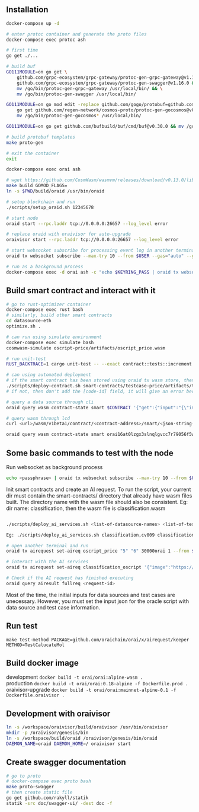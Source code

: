 ## Installation

```bash
docker-compose up -d

# enter protoc container and generate the proto files
docker-compose exec protoc ash

# first time
go get ./...

# build buf
GO111MODULE=on go get \
    github.com/grpc-ecosystem/grpc-gateway/protoc-gen-grpc-gateway@v1.16.0 \
    github.com/grpc-ecosystem/grpc-gateway/protoc-gen-swagger@v1.16.0 && \
    mv /go/bin/protoc-gen-grpc-gateway /usr/local/bin/ && \
    mv /go/bin/protoc-gen-swagger /usr/local/bin/

GO111MODULE=on go mod edit -replace github.com/gogo/protobuf=github.com/regen-network/protobuf@v1.3.2-alpha.regen.4 && \
    go get github.com/regen-network/cosmos-proto/protoc-gen-gocosmos@v0.3.0 && \
    mv /go/bin/protoc-gen-gocosmos* /usr/local/bin/

GO111MODULE=on go get github.com/bufbuild/buf/cmd/buf@v0.30.0 && mv /go/bin/buf /usr/local/bin/

# build protobuf templates
make proto-gen

# exit the container
exit

docker-compose exec orai ash

# wget https://github.com/CosmWasm/wasmvm/releases/download/v0.13.0/libwasmvm_muslc.a -O /lib/libwasmvm_muslc.a
make build GOMOD_FLAGS=
ln -s $PWD/build/oraid /usr/bin/oraid

# setup blockchain and run
./scripts/setup_oraid.sh 12345678

# start node
oraid start --rpc.laddr tcp://0.0.0.0:26657 --log_level error

# replace oraid with oraivisor for auto-upgrade
oraivisor start --rpc.laddr tcp://0.0.0.0:26657 --log_level error

# start websocket subscribe for processing event log in another terminal
oraid tx websocket subscribe --max-try 10 --from $USER --gas="auto" --gas-adjustment="1.5" --chain-id=$CHAIN_ID -y

# run as a background process
docker-compose exec -d orai ash -c "echo $KEYRING_PASS | oraid tx websocket subscribe --max-try 10 --from $USER --gas="auto" --gas-adjustment="1.5" --chain-id=$CHAIN_ID -y"
```

## Build smart contract and interact with it

```bash
# go to rust-optimizer container
docker-compose exec rust bash
# similarly, build other smart contracts
cd datasource-eth
optimize.sh .

# can run using simulate environment
docker-compose exec simulate bash
cosmwasm-simulate oscript-price/artifacts/oscript_price.wasm

# run unit-test
RUST_BACKTRACE=1 cargo unit-test -- --exact contract::tests::increment --show-output

# can using automated deployment
# if the smart contract has been stored using oraid tx wasm store, then use the below command with suitable code id
./scripts/deploy-contract.sh smart-contracts/testcase-price/artifacts/testcase_price.wasm "testcase-price 1" '{"ai_data_source":["datasource_eth"],"testcase":["testcase_price"]}' [code_id]
# if not, then don't add the [code-id] field, it will give an error because the smart contract has not had a code id yet.

# query a data source through cli
oraid query wasm contract-state smart $CONTRACT '{"get":{"input":"{\"image\":\"https://encrypted-tbn0.gstatic.com/images?q=tbn:ANd9GcSfx__RoRYzLDgXDiJxYGxLihJC4zoqV3V0xg&usqp=CAU\",\"model\":\"inception_v3\",\"name\":\"test_image\"}"}}'

# query wasm through lcd
curl <url>/wasm/v1beta1/contract/<contract-address>/smart/<json-string-encoded-in-base64>

oraid query wasm contract-state smart orai16at0lzgx3slnqlgvcc7r79056f5wkuczenn09k '{"test":{"input":"{\"image\":\"https://encrypted-tbn0.gstatic.com/images?q=tbn:ANd9GcSfx__RoRYzLDgXDiJxYGxLihJC4zoqV3V0xg&usqp=CAU\",\"model\":\"inception_v3\",\"name\":\"test_image\"}","output":"a","contract":"orai1aysde07zjurpp99jgl4xa7vskr8xnlcfkedkd9"}}'

```

## Some basic commands to test with the node

Run websocket as background process

```bash
echo <passphrase> | oraid tx websocket subscribe --max-try 10 --from $USER --gas="auto" --gas-adjustment="1.5" --chain-id=$CHAIN_ID -y
```

Init smart contracts and create an AI request. To run the script, your current dir must contain the smart-contracts/ directory that already have wasm files built. The directory name with the wasm file should also be consistent. Eg: dir name: classification, then the wasm file is classification.wasm

```bash

./scripts/deploy_ai_services.sh <list-of-datasource-names> <list-of-testcase-names> <oscript-name> <datasource-init-input> <testcase-input> <script-indexing> <path to the oraiwasm directory> <passphrase>

Eg: ./scripts/deploy_ai_services.sh classification,cv009 classification_testcase classification_oscript '' '' '{"ai_data_source":["classification","cv009"],"testcase":["classification_testcase"]}' 1 /workspace/oraiwasm 123456789

# open another terminal and run
oraid tx airequest set-aireq oscript_price "5" "6" 30000orai 1 --from $USER --chain-id $CHAIN_ID -y

# interact with the AI services
oraid tx airequest set-aireq classification_oscript '{"image":"https://encrypted-tbn0.gstatic.com/images?q=tbn:ANd9GcSfx__RoRYzLDgXDiJxYGxLihJC4zoqV3V0xg&usqp=CAU","model":"inception_v3","name":"test_image"}' "6" 30000orai 1 --from $USER --chain-id $CHAIN_ID -y

# Check if the AI request has finished executing
oraid query airesult fullreq <request-id>

```

Most of the time, the initial inputs for data sources and test cases are unecessary. However, you must set the input json for the oracle script with data source and test case information.

## Run test

`make test-method PACKAGE=github.com/oraichain/orai/x/airequest/keeper METHOD=TestCalucateMol`

## Build docker image

development `docker build -t orai/orai:alpine-wasm .`  
production `docker build -t orai/orai:0.18-alpine -f Dockerfile.prod .`  
oraivisor-upgrade `docker build -t orai/orai:mainnet-alpine-0.1 -f Dockerfile.oraivisor .`

## Development with oraivisor

```bash
ln -s /workspace/oraivisor/build/oraivisor /usr/bin/oraivisor
mkdir -p /oraivisor/genesis/bin
ln -s /workspace/build/oraid /oraivisor/genesis/bin/oraid
DAEMON_NAME=oraid DAEMON_HOME=/ oraivisor start
```

## Create swagger documentation

```bash
# go to proto
# docker-compose exec proto bash
make proto-swagger
# then create static file
go get github.com/rakyll/statik
statik -src doc/swagger-ui/ -dest doc -f
```
